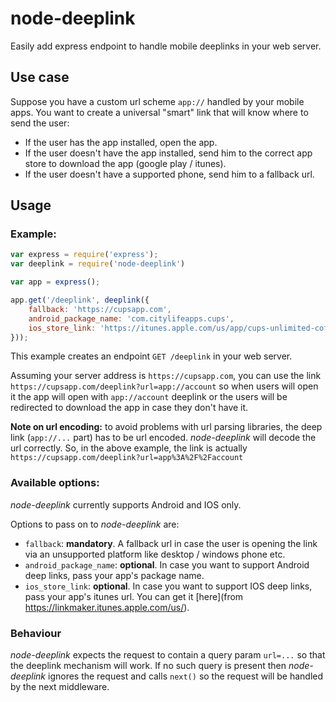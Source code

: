 # node-deeplink
Easily add express endpoint to handle mobile deeplinks in your web server.

## Use case

Suppose you have a custom url scheme `app://` handled by your mobile apps. You want to create a universal "smart" link that will know where to send the user:
- If the user has the app installed, open the app.
- If the user doesn't have the app installed, send him to the correct app store to download the app (google play / itunes).
- If the user doesn't have a supported phone, send him to a fallback url.


## Usage

### Example:
```js
var express = require('express');
var deeplink = require('node-deeplink')

var app = express();

app.get('/deeplink', deeplink({ 
    fallback: 'https://cupsapp.com',
    android_package_name: 'com.citylifeapps.cups', 
    ios_store_link: 'https://itunes.apple.com/us/app/cups-unlimited-coffee/id556462755?mt=8&uo=4',
}));

```
This example creates an endpoint `GET /deeplink` in your web server.

Assuming your server address is `https://cupsapp.com`, you can use the link `https://cupsapp.com/deeplink?url=app://account` so when users will open it the app will open with `app://account` deeplink or the users will be redirected to download the app in case they don't have it.

**Note on url encoding:** to avoid problems with url parsing libraries, the deep link (`app://...` part) has to be url encoded. *node-deeplink* will decode the url correctly. So, in the above example, the link is actually `https://cupsapp.com/deeplink?url=app%3A%2F%2Faccount`

### Available options:
*node-deeplink* currently supports Android and IOS only.

Options to pass on to *node-deeplink* are:
- `fallback`: **mandatory**. A fallback url in case the user is opening the link via an unsupported platform like desktop / windows phone etc.
- `android_package_name`: **optional**. In case you want to support Android deep links, pass your app's package name.
- `ios_store_link`: **optional**. In case you want to support IOS deep links, pass your app's itunes url. You can get it [here](from https://linkmaker.itunes.apple.com/us/).


### Behaviour
*node-deeplink* expects the request to contain a query param `url=...` so that the deeplink mechanism will work. If no such query is present then *node-deeplink* ignores the request and calls `next()` so the request will be handled by the next middleware.